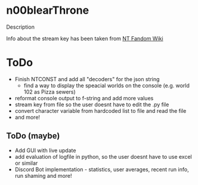 # n00blearThrone
Description

Info about the stream key has been taken from [NT Fandom Wiki](https://nuclear-throne.fandom.com/wiki/Stream_Keys)

# ToDo
* Finish NTCONST and add all "decoders" for the json string
  * find a way to display the speacial worlds on the console (e.g. world 102 as Pizza sewers)
* reformat console output to f-string and add more values
* stream key from file so the user doesnt have to edit the .py file
* convert character variable from hardcoded list to file and read the file
* and more!


## ToDo (maybe)
* Add GUI with live update
* add evaluation of logfile in python, so the user doesnt have to use excel or similar
* Discord Bot implementation - statistics, user averages, recent run info, run shaming and more!
